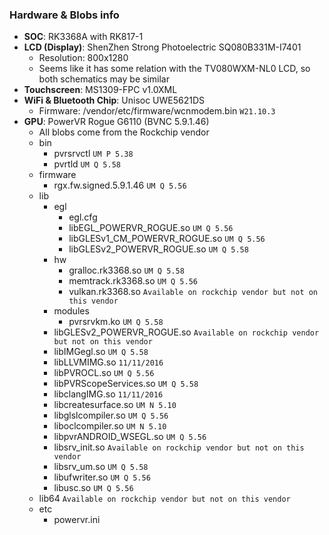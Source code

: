 ### Hardware & Blobs info
* **SOC**: RK3368A with RK817-1
* **LCD (Display)**: ShenZhen Strong Photoelectric SQ080B331M-I7401
    * Resolution: 800x1280
    * Seems like it has some relation with the TV080WXM-NL0 LCD, so both schematics may be similar
* **Touchscreen**: MS1309-FPC v1.0XML
* **WiFi & Bluetooth Chip**: Unisoc UWE5621DS
    * Firmware: /vendor/etc/firmware/wcnmodem.bin `W21.10.3`
* **GPU**: PowerVR Rogue G6110 (BVNC 5.9.1.46)
    * All blobs come from the Rockchip vendor
    * bin
        * pvrsrvctl `UM P 5.38`
        * pvrtld `UM Q 5.58`
    * firmware
        * rgx.fw.signed.5.9.1.46 `UM Q 5.56`
    * lib
        * egl
            * egl.cfg
            * libEGL_POWERVR_ROGUE.so `UM Q 5.56`
            * libGLESv1_CM_POWERVR_ROGUE.so `UM Q 5.56`
            * libGLESv2_POWERVR_ROGUE.so `UM Q 5.58`
        * hw
            * gralloc.rk3368.so `UM Q 5.58`
            * memtrack.rk3368.so `UM Q 5.56`
            * vulkan.rk3368.so `Available on rockchip vendor but not on this vendor`
        * modules
            * pvrsrvkm.ko `UM Q 5.58`
        * libGLESv2_POWERVR_ROGUE.so `Available on rockchip vendor but not on this vendor`
        * libIMGegl.so `UM Q 5.58`
        * libLLVMIMG.so `11/11/2016`
        * libPVROCL.so `UM Q 5.56`
        * libPVRScopeServices.so `UM Q 5.58`
        * libclangIMG.so `11/11/2016`
        * libcreatesurface.so `UM N 5.10`
        * libglslcompiler.so `UM Q 5.56`
        * liboclcompiler.so `UM N 5.10`
        * libpvrANDROID_WSEGL.so `UM Q 5.56`
        * libsrv_init.so `Available on rockchip vendor but not on this vendor`
        * libsrv_um.so `UM Q 5.58`
        * libufwriter.so `UM Q 5.56`
        * libusc.so `UM Q 5.56`
    * lib64 `Available on rockchip vendor but not on this vendor`
    * etc
        * powervr.ini

